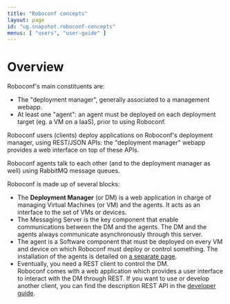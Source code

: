```yaml
---
title: "Roboconf concepts"
layout: page
id: "ug.snapshot.roboconf-concepts"
menus: [ "users", "user-guide" ]
---
```


# Overview

Roboconf's main constituents are:

* The "deployment manager", generally associated to a management webapp.
* At least one "agent": an agent must be deployed on each deployment target (eg. a VM on a IaaS), prior to using Roboconf.

Roboconf users (clients) deploy applications on Roboconf's deployment manager, using REST/JSON APIs: the "deployment manager" webapp provides a web interface on top of these APIs.

Roboconf agents talk to each other (and to the deployment manager as well) using RabbitMQ message queues.



Roboconf is made up of several blocks:

* The **Deployment Manager** (or DM) is a web application in charge of managing
Virtual Machines (or VM) and the agents. It acts as an interface to the set of
VMs or devices.
* The Messaging Server is the key component that enable communications between
the DM and the agents. The DM and the agents always communicate asynchronously
through this server.
* The agent is a Software component that must be deployed on every VM and device
on which Roboconf must deploy or control something. The installation of the agents
is detailed on [a separate page](preparing-appliances-with-the-agent.html).
* Eventually, you need a REST client to control the DM.  
Roboconf comes with a web application which provides a user interface to interact
with the DM through REST. If you want to use or develop another client, you can find
the description REST API in the [developer guide](/developer-guide/developer-guide.html). 

